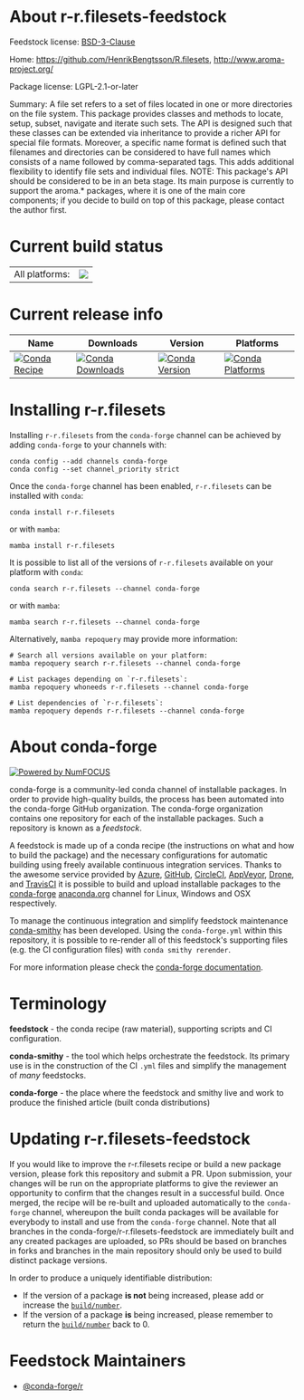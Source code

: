 About r-r.filesets-feedstock
============================

Feedstock license: [BSD-3-Clause](https://github.com/conda-forge/r-r.filesets-feedstock/blob/main/LICENSE.txt)

Home: https://github.com/HenrikBengtsson/R.filesets, http://www.aroma-project.org/

Package license: LGPL-2.1-or-later

Summary: A file set refers to a set of files located in one or more directories on the file system.  This package provides classes and methods to locate, setup, subset, navigate and iterate such sets.  The API is designed such that these classes can be extended via inheritance to provide a richer API for special file formats.  Moreover, a specific name format is defined such that filenames and directories can be considered to have full names which consists of a name followed by comma-separated tags.  This adds additional flexibility to identify file sets and individual files.  NOTE: This package's API should be considered to be in an beta stage.  Its main purpose is currently to support the aroma.* packages, where it is one of the main core components; if you decide to build on top of this package, please contact the author first.

Current build status
====================


<table><tr><td>All platforms:</td>
    <td>
      <a href="https://dev.azure.com/conda-forge/feedstock-builds/_build/latest?definitionId=3460&branchName=main">
        <img src="https://dev.azure.com/conda-forge/feedstock-builds/_apis/build/status/r-r.filesets-feedstock?branchName=main">
      </a>
    </td>
  </tr>
</table>

Current release info
====================

| Name | Downloads | Version | Platforms |
| --- | --- | --- | --- |
| [![Conda Recipe](https://img.shields.io/badge/recipe-r--r.filesets-green.svg)](https://anaconda.org/conda-forge/r-r.filesets) | [![Conda Downloads](https://img.shields.io/conda/dn/conda-forge/r-r.filesets.svg)](https://anaconda.org/conda-forge/r-r.filesets) | [![Conda Version](https://img.shields.io/conda/vn/conda-forge/r-r.filesets.svg)](https://anaconda.org/conda-forge/r-r.filesets) | [![Conda Platforms](https://img.shields.io/conda/pn/conda-forge/r-r.filesets.svg)](https://anaconda.org/conda-forge/r-r.filesets) |

Installing r-r.filesets
=======================

Installing `r-r.filesets` from the `conda-forge` channel can be achieved by adding `conda-forge` to your channels with:

```
conda config --add channels conda-forge
conda config --set channel_priority strict
```

Once the `conda-forge` channel has been enabled, `r-r.filesets` can be installed with `conda`:

```
conda install r-r.filesets
```

or with `mamba`:

```
mamba install r-r.filesets
```

It is possible to list all of the versions of `r-r.filesets` available on your platform with `conda`:

```
conda search r-r.filesets --channel conda-forge
```

or with `mamba`:

```
mamba search r-r.filesets --channel conda-forge
```

Alternatively, `mamba repoquery` may provide more information:

```
# Search all versions available on your platform:
mamba repoquery search r-r.filesets --channel conda-forge

# List packages depending on `r-r.filesets`:
mamba repoquery whoneeds r-r.filesets --channel conda-forge

# List dependencies of `r-r.filesets`:
mamba repoquery depends r-r.filesets --channel conda-forge
```


About conda-forge
=================

[![Powered by
NumFOCUS](https://img.shields.io/badge/powered%20by-NumFOCUS-orange.svg?style=flat&colorA=E1523D&colorB=007D8A)](https://numfocus.org)

conda-forge is a community-led conda channel of installable packages.
In order to provide high-quality builds, the process has been automated into the
conda-forge GitHub organization. The conda-forge organization contains one repository
for each of the installable packages. Such a repository is known as a *feedstock*.

A feedstock is made up of a conda recipe (the instructions on what and how to build
the package) and the necessary configurations for automatic building using freely
available continuous integration services. Thanks to the awesome service provided by
[Azure](https://azure.microsoft.com/en-us/services/devops/), [GitHub](https://github.com/),
[CircleCI](https://circleci.com/), [AppVeyor](https://www.appveyor.com/),
[Drone](https://cloud.drone.io/welcome), and [TravisCI](https://travis-ci.com/)
it is possible to build and upload installable packages to the
[conda-forge](https://anaconda.org/conda-forge) [anaconda.org](https://anaconda.org/)
channel for Linux, Windows and OSX respectively.

To manage the continuous integration and simplify feedstock maintenance
[conda-smithy](https://github.com/conda-forge/conda-smithy) has been developed.
Using the ``conda-forge.yml`` within this repository, it is possible to re-render all of
this feedstock's supporting files (e.g. the CI configuration files) with ``conda smithy rerender``.

For more information please check the [conda-forge documentation](https://conda-forge.org/docs/).

Terminology
===========

**feedstock** - the conda recipe (raw material), supporting scripts and CI configuration.

**conda-smithy** - the tool which helps orchestrate the feedstock.
                   Its primary use is in the construction of the CI ``.yml`` files
                   and simplify the management of *many* feedstocks.

**conda-forge** - the place where the feedstock and smithy live and work to
                  produce the finished article (built conda distributions)


Updating r-r.filesets-feedstock
===============================

If you would like to improve the r-r.filesets recipe or build a new
package version, please fork this repository and submit a PR. Upon submission,
your changes will be run on the appropriate platforms to give the reviewer an
opportunity to confirm that the changes result in a successful build. Once
merged, the recipe will be re-built and uploaded automatically to the
`conda-forge` channel, whereupon the built conda packages will be available for
everybody to install and use from the `conda-forge` channel.
Note that all branches in the conda-forge/r-r.filesets-feedstock are
immediately built and any created packages are uploaded, so PRs should be based
on branches in forks and branches in the main repository should only be used to
build distinct package versions.

In order to produce a uniquely identifiable distribution:
 * If the version of a package **is not** being increased, please add or increase
   the [``build/number``](https://docs.conda.io/projects/conda-build/en/latest/resources/define-metadata.html#build-number-and-string).
 * If the version of a package **is** being increased, please remember to return
   the [``build/number``](https://docs.conda.io/projects/conda-build/en/latest/resources/define-metadata.html#build-number-and-string)
   back to 0.

Feedstock Maintainers
=====================

* [@conda-forge/r](https://github.com/conda-forge/r/)

